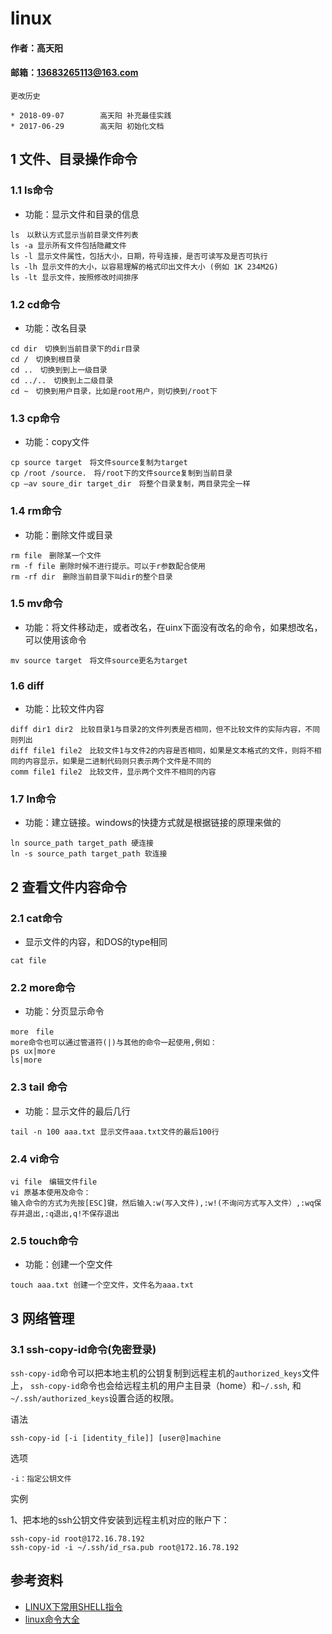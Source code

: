 # linux

#### 作者：高天阳
#### 邮箱：13683265113@163.com

```
更改历史

* 2018-09-07	    高天阳	补充最佳实践
* 2017-06-29	    高天阳	初始化文档

```

## 1 文件、目录操作命令

### 1.1 ls命令

* 功能：显示文件和目录的信息

`ls　以默认方式显示当前目录文件列表`  
`ls -a 显示所有文件包括隐藏文件`  
`ls -l 显示文件属性，包括大小，日期，符号连接，是否可读写及是否可执行`  
`ls -lh 显示文件的大小，以容易理解的格式印出文件大小 (例如 1K 234M2G)`  
`ls -lt 显示文件，按照修改时间排序`

### 1.2 cd命令

* 功能：改名目录

`cd dir　切换到当前目录下的dir目录`  
`cd /　切换到根目录`  
`cd ..　切换到到上一级目录`  
`cd ../..　切换到上二级目录`  
`cd ~　切换到用户目录，比如是root用户，则切换到/root下`

### 1.3 cp命令

* 功能：copy文件

`cp source target　将文件source复制为target`  
`cp /root /source.　将/root下的文件source复制到当前目录`  
`cp –av soure_dir target_dir　将整个目录复制，两目录完全一样`

### 1.4 rm命令

* 功能：删除文件或目录

`rm file　删除某一个文件`  
`rm -f file 删除时候不进行提示。可以于r参数配合使用`  
`rm -rf dir　删除当前目录下叫dir的整个目录`

### 1.5 mv命令

* 功能：将文件移动走，或者改名，在uinx下面没有改名的命令，如果想改名，可以使用该命令

`mv source target　将文件source更名为target`

### 1.6 diff

* 功能：比较文件内容

`diff dir1 dir2　比较目录1与目录2的文件列表是否相同，但不比较文件的实际内容，不同则列出`  
`diff file1 file2　比较文件1与文件2的内容是否相同，如果是文本格式的文件，则将不相同的内容显示，如果是二进制代码则只表示两个文件是不同的`  
`comm file1 file2　比较文件，显示两个文件不相同的内容`

### 1.7 ln命令

* 功能：建立链接。windows的快捷方式就是根据链接的原理来做的

`ln source_path target_path 硬连接`  
`ln -s source_path target_path 软连接`

## 2 查看文件内容命令

### 2.1 cat命令

* 显示文件的内容，和DOS的type相同

`cat file`

### 2.2 more命令

* 功能：分页显示命令

`more　file`  
`more命令也可以通过管道符(|)与其他的命令一起使用,例如：`  
`ps ux|more`  
`ls|more`

### 2.3 tail 命令

* 功能：显示文件的最后几行

`tail -n 100 aaa.txt 显示文件aaa.txt文件的最后100行`

### 2.4 vi命令

`vi file　编辑文件file`  
`vi 原基本使用及命令：`  
`输入命令的方式为先按[ESC]键，然后输入:w(写入文件),:w!(不询问方式写入文件）,:wq保存并退出,:q退出,q!不保存退出`

### 2.5 touch命令

* 功能：创建一个空文件

`touch aaa.txt 创建一个空文件，文件名为aaa.txt`

## 3 网络管理

### 3.1 ssh-copy-id命令(免密登录)

`ssh-copy-id`命令可以把本地主机的公钥复制到远程主机的`authorized_keys`文件上，
`ssh-copy-id`命令也会给远程主机的用户主目录（home）和`~/.ssh`, 和`~/.ssh/authorized_keys`设置合适的权限。

语法

``
ssh-copy-id [-i [identity_file]] [user@]machine
``

选项

`-i：指定公钥文件`

实例

1、把本地的ssh公钥文件安装到远程主机对应的账户下：

```
ssh-copy-id root@172.16.78.192
ssh-copy-id -i ~/.ssh/id_rsa.pub root@172.16.78.192
```

## 参考资料

* [LINUX下常用SHELL指令](http://www.cnblogs.com/nezha/p/3239601.html)
* [linux命令大全](http://man.linuxde.net/par/5)

